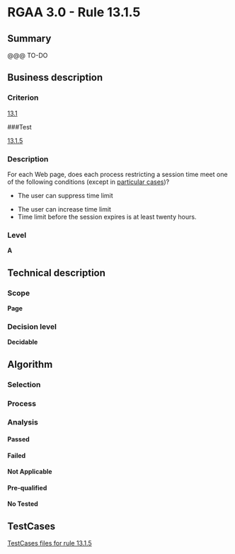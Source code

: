 # RGAA 3.0 -  Rule 13.1.5

## Summary

@@@ TO-DO

## Business description

### Criterion

[13.1](http://asqatasun.github.io/RGAA--3.0--EN/RGAA3.0_Criteria_English_version_v1.html#crit-13-1)

###Test

[13.1.5](http://asqatasun.github.io/RGAA--3.0--EN/RGAA3.0_Criteria_English_version_v1.html#test-13-1-5)

### Description
For each Web page, does
    each process restricting a session time meet one of the
    following conditions (except in <a title="Particular cases for criterion 13.1" href="http://asqatasun.github.io/RGAA--3.0--EN/RGAA3.0_Particular_cases_English_version_v1.html#cpCrit13-1">particular cases</a>)?
    <ul><li>The user can suppress time limit</li>
  <li>The user can increase time limit</li>
  <li>Time limit before the session expires is at least
   twenty hours.</li>
    </ul> 


### Level

**A**

## Technical description

### Scope

**Page**

### Decision level

**Decidable**

## Algorithm

### Selection

### Process

### Analysis

#### Passed

#### Failed

#### Not Applicable

#### Pre-qualified

#### No Tested 









##  TestCases 

[TestCases files for rule 13.1.5](https://gitlab.com/asqatasun/Asqatasun/-/tree/master/rules/rules-rgaa3.0/src/test/resources/testcases/rgaa30/Rgaa30Rule130105/) 


